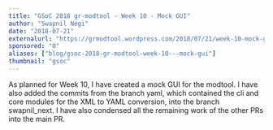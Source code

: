 ```yaml
---
title: "GSoC 2018 gr-modtool - Week 10 - Mock GUI"
author: "Swapnil Negi"
date: "2018-07-21"
externalurl: "https://grmodtool.wordpress.com/2018/07/21/week-10-mock-gui/"
sponsored: "0"
aliases: ["blog/gsoc-2018-gr-modtool-week-10---mock-gui"]
thumbnail: "gsoc"
---
```

As planned for Week 10, I have created a mock GUI for the modtool. I have also added the commits from the branch yaml, which contained the cli and core modules for the XML to YAML conversion, into the branch swapnil_next​. I have also condensed all the remaining work of the other PRs into the main PR.
<!--more-->
